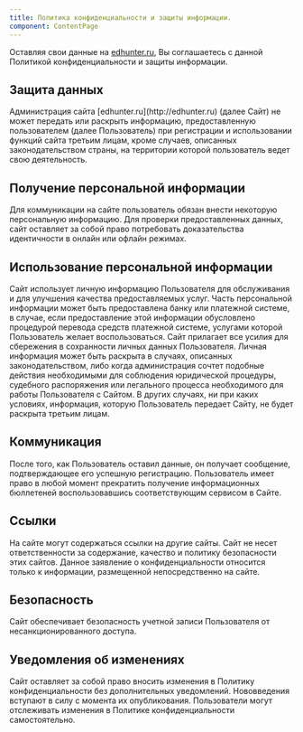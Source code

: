 ```yaml
---
title: Политика конфиденциальности и защиты информации.
component: ContentPage
---
```

Оставляя свои данные на [edhunter.ru](http://edhunter.ru), Вы соглашаетесь с данной Политикой конфиденциальности и защиты информации.
<h2>Защита данных</h2>
Администрация сайта [edhunter.ru](http://edhunter.ru) (далее Сайт) не может передать или раскрыть информацию, предоставленную пользователем (далее Пользователь) при регистрации и использовании функций сайта третьим лицам, кроме случаев, описанных законодательством страны, на территории которой пользователь ведет свою деятельность.
<h2>Получение персональной информации</h2>
Для коммуникации на сайте пользователь обязан внести некоторую персональную информацию. Для проверки предоставленных данных, сайт оставляет за собой право потребовать доказательства идентичности в онлайн или офлайн режимах.
<h2>Использование персональной информации</h2>
Сайт использует личную информацию Пользователя для обслуживания и для улучшения качества предоставляемых услуг. Часть персональной информации может быть предоставлена банку или платежной системе, в случае, если предоставление этой информации обусловлено процедурой перевода средств платежной системе, услугами которой Пользователь желает воспользоваться. Сайт прилагает все усилия для сбережения в сохранности личных данных Пользователя. Личная информация может быть раскрыта в случаях, описанных законодательством, либо когда администрация сочтет подобные действия необходимыми для соблюдения юридической процедуры, судебного распоряжения или легального процесса необходимого для работы Пользователя с Сайтом. В других случаях, ни при каких условиях, информация, которую Пользователь передает Сайту, не будет раскрыта третьим лицам.
<h2>Коммуникация</h2>
После того, как Пользователь оставил данные, он получает сообщение, подтверждающее его успешную регистрацию. Пользователь имеет право в любой момент прекратить получение информационных бюллетеней воспользовавшись соответствующим сервисом в Сайте.
<h2>Ссылки</h2>
На сайте могут содержаться ссылки на другие сайты. Сайт не несет ответственности за содержание, качество и политику безопасности этих сайтов. Данное заявление о конфиденциальности относится только к информации, размещенной непосредственно на сайте.
<h2>Безопасность</h2>
Сайт обеспечивает безопасность учетной записи Пользователя от несанкционированного доступа.
<h2>Уведомления об изменениях</h2>
Сайт оставляет за собой право вносить изменения в Политику конфиденциальности без дополнительных уведомлений. Нововведения вступают в силу с момента их опубликования. Пользователи могут отслеживать изменения в Политике конфиденциальности самостоятельно.

